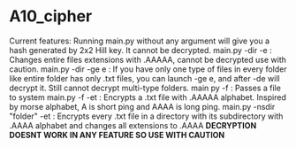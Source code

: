 # A10_cipher
Current features:
Running main.py without any argument will give you a hash generated by 2x2 Hill key. It cannot be decrypted.
main.py -dir -e : Changes entire files extensions with .AAAAA, cannot be decrypted use with caution.
main.py -dir -ge e : If you have only one type of files in every folder like entire folder has only .txt files, you can launch -ge e, and after -de will decrypt it. Still cannot decrypt multi-type folders.
main py -f : Passes a file to system
main.py -f -et : Encrypts a .txt file with .AAAAA alphabet. Inspired by morse alphabet, A is short ping and AAAA is long ping.
main.py -nsdir "folder" -et : Encrypts every .txt file in a directory with its subdirectory with .AAAA alphabet and changes all extensions to .AAAA
**DECRYPTION DOESNT WORK IN ANY FEATURE SO USE WITH CAUTION**
